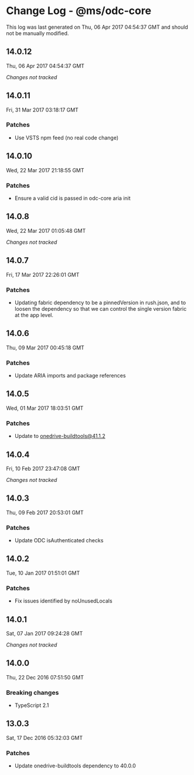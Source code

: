 # Change Log - @ms/odc-core

This log was last generated on Thu, 06 Apr 2017 04:54:37 GMT and should not be manually modified.

## 14.0.12
Thu, 06 Apr 2017 04:54:37 GMT

*Changes not tracked*

## 14.0.11
Fri, 31 Mar 2017 03:18:17 GMT

### Patches

- Use VSTS npm feed (no real code change)

## 14.0.10
Wed, 22 Mar 2017 21:18:55 GMT

### Patches

- Ensure a valid cid is passed in odc-core aria init

## 14.0.8
Wed, 22 Mar 2017 01:05:48 GMT

*Changes not tracked*

## 14.0.7
Fri, 17 Mar 2017 22:26:01 GMT

### Patches

- Updating fabric dependency to be a pinnedVersion in rush.json, and to loosen the dependency so that we can control the single version fabric at the app level.

## 14.0.6
Thu, 09 Mar 2017 00:45:18 GMT

### Patches

- Update ARIA imports and package references

## 14.0.5
Wed, 01 Mar 2017 18:03:51 GMT

### Patches

- Update to onedrive-buildtools@41.1.2

## 14.0.4
Fri, 10 Feb 2017 23:47:08 GMT

*Changes not tracked*

## 14.0.3
Thu, 09 Feb 2017 20:53:01 GMT

### Patches

- Update ODC isAuthenticated checks

## 14.0.2
Tue, 10 Jan 2017 01:51:01 GMT

### Patches

- Fix issues identified by noUnusedLocals

## 14.0.1
Sat, 07 Jan 2017 09:24:28 GMT

*Changes not tracked*

## 14.0.0
Thu, 22 Dec 2016 07:51:50 GMT

### Breaking changes

- TypeScript 2.1

## 13.0.3
Sat, 17 Dec 2016 05:32:03 GMT

### Patches

- Update onedrive-buildtools dependency to 40.0.0

